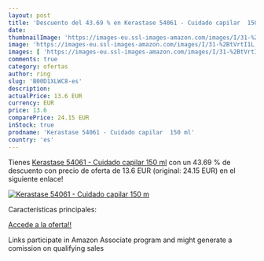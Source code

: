 ```yaml
---
layout: post
title: 'Descuento del 43.69 % en Kerastase 54061 - Cuidado capilar  150 m'
date: 
thumbnailImage: 'https://images-eu.ssl-images-amazon.com/images/I/31-%2BtVrtI1L._SL200_.jpg'
image: 'https://images-eu.ssl-images-amazon.com/images/I/31-%2BtVrtI1L._SL200_.jpg'
images: [ 'https://images-eu.ssl-images-amazon.com/images/I/31-%2BtVrtI1L._SL200_.jpg' ]
comments: true
category: ofertas
author: ring
slug: 'B00D1XLWC8-es'
description:
actualPrice: 13.6 EUR
currency: EUR
price: 13.6
comparePrice: 24.15 EUR
inStock: true
prodname: 'Kerastase 54061 - Cuidado capilar  150 ml'
country: 'es'
---
```


Tienes [Kerastase 54061 - Cuidado capilar  150 ml](https://www.amazon.es/dp/B00D1XLWC8/?tag=tolees-21) con un 43.69 % de descuento con precio de oferta de 13.6 EUR (original: 24.15 EUR) en el siguiente enlace!

[![Kerastase 54061 - Cuidado capilar  150 m](https://images-eu.ssl-images-amazon.com/images/I/31-%2BtVrtI1L._SL200_.jpg)](https://www.amazon.es/dp/B00D1XLWC8/?tag=tolees-21)

Características principales:


[Accede a la oferta!!](https://www.amazon.es/dp/B00D1XLWC8/?tag=tolees-21)

Links participate in Amazon Associate program and might generate a comission on qualifying sales


